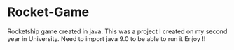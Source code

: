# Rocket-Game
Rocketship game created in java.
This was a project I created on my second year in University.
Need to import java 9.0 to be able to run it
Enjoy !!
